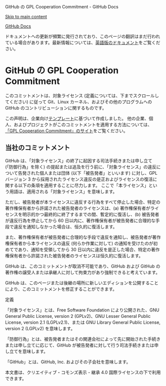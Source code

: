 GitHub の GPL Cooperation Commitment - GitHub Docs

[Skip to main content](#main-content)

[](/ja)[GitHub Docs](/ja)

ドキュメントへの更新が頻繁に発行されており、このページの翻訳はまだ行われている場合があります。最新情報については、[英語版のドキュメント](/en)をご覧ください。

GitHub の GPL Cooperation Commitment
==========

このコミットメントは、対象ライセンス (定義については、下までスクロールしてください) に従って Git、Linux カーネル、およびその他のプログラムへの GitHub のコントリビューションに関するものです。

この声明は、企業向け[テンプレート](https://github.com/gplcc/gplcc/blob/master/Company/GPL%20Cooperation%20Commitment-Company-Template.md)に基づいて作成しました。 他の企業、個人、およびプロジェクトがこのコミットメントを適用する方法については、[「GPL Cooperation Commitment」のサイト](https://gplcc.github.io/gplcc/)をご覧ください。

[](#our-commitment)当社のコミットメント
----------

GitHub は、「対象ライセンス」の終了に起因する司法手続きまたは申し立て (「防御行為」を除く) の提起または追及を行う前に、「対象ライセンス」の違反について告発された個人または団体 (以下「被告発者」といいます) に対し、GPL バージョン 3 から採用されたライセンス違反の是正およびライセンスの復活に関する以下の条項を適用することに尽力します。 ここで「本ライセンス」という用語は、適用される「対象ライセンス」を意味します。

ただし、被告発者が本ライセンスに違反する行為をすべて停止した場合、特定の著作権保有者から許諾された被告発者のライセンスは、(a) 著作権保有者がライセンスを明示的かつ最終的に終了するまでの間、暫定的に復活し、(b) 被告発者が違反行為を停止してから 60 日以内に、著作権保有者が被告発者に合理的な手段で違反を通知しなかった場合は、恒久的に復活します。

また、著作権保有者が被告発者に合理的な手段で違反を通知し、被告発者が著作権保有者から本ライセンスの違反 (何らか作業に対して) の通知を受けたのが初めてであり、通知を受領してから 30 日以内に違反を是正した場合、特定の著作権保有者から許諾された被告発者のライセンスは恒久的に復活します。

GitHub は、このコミットメントが取消不可能であり、GitHub および GitHub の著作権の譲受人または承継人に対して拘束力があり強制できると考えています。

GitHub は、このページまたは後継の場所に新しいエディションを公開することにより、このコミットメントを修正することができます。

定義

「対象ライセンス」とは、Free Software Foundation により公開された、GNU General Public License, version 2 (GPLv2)、GNU Lesser General Public License, version 2.1 (LGPLv2.1)、または GNU Library General Public License, version 2 (LGPLv2) を意味します。

「防御行為」とは、被告発者またはその関連会社によって先に開始された手続きまたは申し立てに応じて、GitHub が被告発者に対して行う司法手続きまたは申し立てを意味します。

「GitHub」とは、GitHub, Inc. およびその子会社を意味します。

本文書は、クリエイティブ・コモンズ表示 - 継承 4.0 国際ライセンスの下で利用できます。
